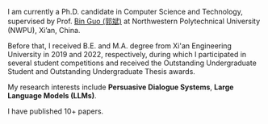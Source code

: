 I am currently a Ph.D. candidate in Computer Science and Technology, supervised by Prof. [Bin Guo (郭斌)](www.guob.org) at Northwestern Polytechnical University (NWPU), Xi’an, China. 

Before that, I received B.E. and M.A. degree from Xi'an Engineering University in 2019 and 2022, respectively, during which I participated in several student competitions and received the Outstanding Undergraduate Student and Outstanding Undergraduate Thesis awards.


My research interests include **Persuasive Dialogue Systems**, **Large Language Models (LLMs)**.

I have published 10+ papers.



